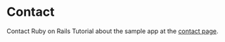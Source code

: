 Contact
=======

Contact Ruby on Rails Tutorial about the sample app at the
[contact page](http://railstutorial.org/contact).